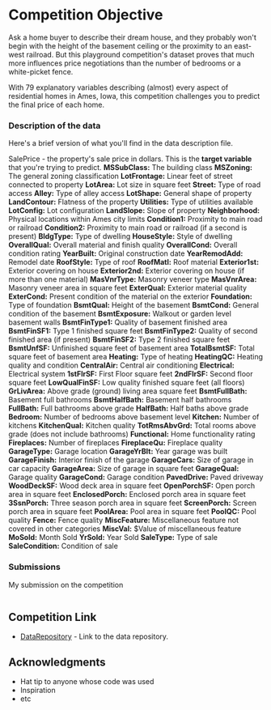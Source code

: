 # Competition Objective

Ask a home buyer to describe their dream house, and they probably won't begin with the height of the basement ceiling or the proximity to an east-west railroad. But this playground competition's dataset proves that much more influences price negotiations than the number of bedrooms or a white-picket fence.

With 79 explanatory variables describing (almost) every aspect of residential homes in Ames, Iowa, this competition challenges you to predict the final price of each home.

### Description of the data

Here's a brief version of what you'll find in the data description file.

SalePrice - the property's sale price in dollars. This is the **target variable** that you're trying to predict.
**MSSubClass:** The building class
**MSZoning:** The general zoning classification
**LotFrontage:** Linear feet of street connected to property
**LotArea:** Lot size in square feet
**Street:** Type of road access
**Alley:** Type of alley access
**LotShape:** General shape of property
**LandContour:** Flatness of the property
**Utilities:** Type of utilities available
**LotConfig:** Lot configuration
**LandSlope:** Slope of property
**Neighborhood:** Physical locations within Ames city limits
**Condition1:** Proximity to main road or railroad
**Condition2:** Proximity to main road or railroad (if a second is present)
**BldgType:** Type of dwelling
**HouseStyle:** Style of dwelling
**OverallQual:** Overall material and finish quality
**OverallCond:** Overall condition rating
**YearBuilt:** Original construction date
**YearRemodAdd:** Remodel date
**RoofStyle:** Type of roof
**RoofMatl:** Roof material
**Exterior1st:** Exterior covering on house
**Exterior2nd:** Exterior covering on house (if more than one material)
**MasVnrType:** Masonry veneer type
**MasVnrArea:** Masonry veneer area in square feet
**ExterQual:** Exterior material quality
**ExterCond:** Present condition of the material on the exterior
**Foundation:** Type of foundation
**BsmtQual:** Height of the basement
**BsmtCond:** General condition of the basement
**BsmtExposure:** Walkout or garden level basement walls
**BsmtFinType1:** Quality of basement finished area
**BsmtFinSF1:** Type 1 finished square feet
**BsmtFinType2:** Quality of second finished area (if present)
**BsmtFinSF2:** Type 2 finished square feet
**BsmtUnfSF:** Unfinished square feet of basement area
**TotalBsmtSF:** Total square feet of basement area
**Heating:** Type of heating
**HeatingQC:** Heating quality and condition
**CentralAir:** Central air conditioning
**Electrical:** Electrical system
**1stFlrSF:** First Floor square feet
**2ndFlrSF:** Second floor square feet
**LowQualFinSF:** Low quality finished square feet (all floors)
**GrLivArea:** Above grade (ground) living area square feet
**BsmtFullBath:** Basement full bathrooms
**BsmtHalfBath:** Basement half bathrooms
**FullBath:** Full bathrooms above grade
**HalfBath:** Half baths above grade
**Bedroom:** Number of bedrooms above basement level
**Kitchen:** Number of kitchens
**KitchenQual:** Kitchen quality
**TotRmsAbvGrd:** Total rooms above grade (does not include bathrooms)
**Functional:** Home functionality rating
**Fireplaces:** Number of fireplaces
**FireplaceQu:** Fireplace quality
**GarageType:** Garage location
**GarageYrBlt:** Year garage was built
**GarageFinish:** Interior finish of the garage
**GarageCars:** Size of garage in car capacity
**GarageArea:** Size of garage in square feet
**GarageQual:** Garage quality
**GarageCond:** Garage condition
**PavedDrive:** Paved driveway
**WoodDeckSF:** Wood deck area in square feet
**OpenPorchSF:** Open porch area in square feet
**EnclosedPorch:** Enclosed porch area in square feet
**3SsnPorch:** Three season porch area in square feet
**ScreenPorch:** Screen porch area in square feet
**PoolArea:** Pool area in square feet
**PoolQC:** Pool quality
**Fence:** Fence quality
**MiscFeature:** Miscellaneous feature not covered in other categories
**MiscVal:** $Value of miscellaneous feature
**MoSold:** Month Sold
**YrSold:** Year Sold
**SaleType:** Type of sale
**SaleCondition:** Condition of sale

### Submissions

My submission on the competition

```console

```

## Competition Link

* [DataRepository](https://www.kaggle.com/competitions/house-prices-advanced-regression-techniques/data) - Link to the data repository.

## Acknowledgments

* Hat tip to anyone whose code was used
* Inspiration
* etc
